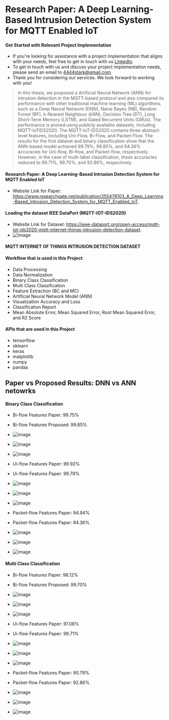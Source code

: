 # Research Paper: A Deep Learning-Based Intrusion Detection System for MQTT Enabled IoT

#### Get Started with Relevant Project Implementation
- If you're looking for assistance with a project implementation that aligns with your needs, feel free to get in touch with us [LinkedIn](https://www.linkedin.com/in/a-a-a-a-stark-69696617b/).
- To get in touch with us and discuss your project implementation needs, please send an email to [4444stark@gmail.com](mailto:4444stark@gmail.com).
- Thank you for considering our services. We look forward to working with you!

>In this thesis, we proposed a Artificial Neural Network (ANN) for intrusion detection in the MQTT-based protocol and also compared its performance with other traditional machine learning (ML) algorithms, such as a Deep Neural Network (DNN), Naive Bayes (NB), Random Forest (RF), k-Nearest Neighbour (kNN), Decision Tree (DT), Long Short-Term Memory (LSTM), and Gated Recurrent Units (GRUs). The performance is proved using publicly available datasets, including MQTT-IoTIDS2020. The MQTT-IoT-IDS2020 contains three abstract-level features, including Uni-Flow, Bi-Flow, and Packet-Flow. The results for the first dataset and binary classification show that the ANN-based model achieved 99.79%, 99.85%, and 94.36% accuracies for Uni-flow, Bi-flow, and Packet-flow, respectively. However, in the case of multi-label classification, these accuracies reduced to 99.71%, 99.70%, and 92.86%, respectively.

#### Research Paper: A Deep Learning-Based Intrusion Detection System for MQTT Enabled IoT
- Website Link for Paper: <https://www.researchgate.net/publication/355478103_A_Deep_Learning-Based_Intrusion_Detection_System_for_MQTT_Enabled_IoT>.

#### Loading the dataset IEEE DataPort (MQTT-IOT-IDS2020)
- Website Link for Dataset: <https://ieee-dataport.org/open-access/mqtt-iot-ids2020-mqtt-internet-things-intrusion-detection-dataset>.
- ![image](https://user-images.githubusercontent.com/74346775/184631198-2e285ae9-c5bb-400f-95e4-8d11574c3618.png)
#### MQTT INTERNET OF THINGS INTRUSION DETECTION DATASET

#### Workflow that is used in this Project
- Data Processing
- Data Normalization
- Binary Class Classification
- Multi Class Classification
- Feature Extraction (BC and MC)
- Artificial Neural Network Model (ANN)
- Visualization Accuracy and Loss
- Classification Report
- Mean Absolute Error, Mean Squared Error, Root Mean Squared Error, and R2 Score

#### APIs that are used in this Project
- tensorflow
- sklearn
- keras
- matplotlib
- numpy
- pandas

## Paper vs Proposed Results: DNN vs ANN netowrks

#### Binary Class Classification

- Bi-flow Features Paper: 99.75%
- Bi-flow Features Proposed: 99.85%
- ![image](https://user-images.githubusercontent.com/74346775/184626036-9cdf59cf-fde2-46cc-9af3-844d0fe70723.png)
- ![image](https://user-images.githubusercontent.com/74346775/184626150-9a6f98db-b45c-40d7-b3cb-579c8ab9f6f2.png)
- ![image](https://user-images.githubusercontent.com/74346775/184626300-7e0a63dc-4b8b-4ff0-bac8-1d6cb492c8c0.png)

- Ui-flow Features Paper: 99.92%
- Ui-flow Features Paper: 99.79%
- ![image](https://user-images.githubusercontent.com/74346775/184626355-958488e9-64c9-404b-a2ff-732f42b84fb7.png)
- ![image](https://user-images.githubusercontent.com/74346775/184626386-9de5528e-f7f6-4a0a-96a8-7abdf0f139eb.png)
- ![image](https://user-images.githubusercontent.com/74346775/184626451-21232b91-0cac-4dfe-aa69-b5738ba7426e.png)

- Packet-flow Features Paper: 94.94%
- Packet-flow Features Paper: 94.36%
- ![image](https://user-images.githubusercontent.com/74346775/184626492-1f96dc18-475d-45ac-8878-153a475cc84c.png)
- ![image](https://user-images.githubusercontent.com/74346775/184626549-c1b197c4-ae54-49b1-afbd-779ef947f6d9.png)
- ![image](https://user-images.githubusercontent.com/74346775/184626596-94a59fac-d84a-4e50-bd96-3d2aecc557ef.png)

#### Multi Class Classification

- Bi-flow Features Paper: 98.12%
- Bi-flow Features Proposed: 99.70%
- ![image](https://user-images.githubusercontent.com/74346775/184626701-25c7b791-b66e-4f29-b427-1833033a4043.png)
- ![image](https://user-images.githubusercontent.com/74346775/184626769-38636742-27a1-4b6b-9e99-b614d760357d.png)
- ![image](https://user-images.githubusercontent.com/74346775/184626807-d9d9cf26-c08f-4143-bd85-34e8f1f607be.png)

- Ui-flow Features Paper: 97.08%
- Ui-flow Features Paper: 99.71%
- ![image](https://user-images.githubusercontent.com/74346775/184626880-2a061018-699e-4815-baaa-b98907a701fd.png)
- ![image](https://user-images.githubusercontent.com/74346775/184626923-8fce8204-e8a1-4418-949d-5884ee741e0b.png)
- ![image](https://user-images.githubusercontent.com/74346775/184626962-5c9ec2ba-60ab-4122-bd2b-c47f8ba0cf2a.png)

- Packet-flow Features Paper: 90.79%
- Packet-flow Features Paper: 92.86%
- ![image](https://user-images.githubusercontent.com/74346775/184626997-67851ce8-a3e1-463b-a8c2-dfabbd18c5f2.png)
- ![image](https://user-images.githubusercontent.com/74346775/184627040-3688eb80-6692-4dd0-8f6b-7746dec47a31.png)
- ![image](https://user-images.githubusercontent.com/74346775/184627138-4c98b516-aa50-483c-b4f9-f91f13bb2139.png)

